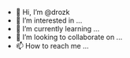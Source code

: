 - 👋 Hi, I’m @drozk
- 👀 I’m interested in ...
- 🌱 I’m currently learning ...
- 💞️ I’m looking to collaborate on ...
- 📫 How to reach me ...

<!---
drozk/drozk is a ✨ special ✨ repository because its `README.md` (this file) appears on your GitHub profile.
You can click the Preview link to take a look at your changes.
--->
